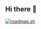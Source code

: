 ## Hi there 👋
<a href="https://roadmap.sh"><img src="https://roadmap.sh/card/tall/66d76aa5553501e3c30381d8?variant=dark" alt="roadmap.sh"/></a>
<!--
**csutedja/csutedja** is a ✨ _special_ ✨ repository because its `README.md` (this file) appears on your GitHub profile.

Here are some ideas to get you started:

- 🔭 I’m currently working on ...
- 🌱 I’m currently learning ...
- 👯 I’m looking to collaborate on ...
- 🤔 I’m looking for help with ...
- 💬 Ask me about ...
- 📫 How to reach me: ...
- 😄 Pronouns: ...
- ⚡ Fun fact: ...
-->
